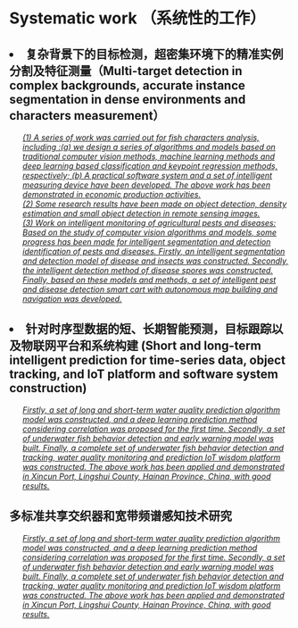 ---
---
# Systematic work （系统性的工作）

## <li> 复杂背景下的目标检测，超密集环境下的精准实例分割及特征测量（Multi-target detection in complex backgrounds, accurate instance segmentation in dense environments and characters measurement） </li>
<ol>
<!--
<p style="margin-top: 8px;"><li><b>Xinwang Liu</b>: <i><u>SimpleMKKM: Simple Multiple Kernel K-means (Submitted to IEEE TPAMI).</u></i> <a href = "https://github.com/xinwangliu/xinwangliu.github.io/blob/master/groupmember/TPAMI_SimpleMKKM.pdf">[PDF]</a> <a href = "https://github.com/xinwangliu/SimpleMKKMcodes">[Code]</a> <a href = "https://github.com/xinwangliu/xinwangliu.github.io/blob/master/groupmember/Appendix_SimpleMKKM.pdf">[Supplement]</a></li></p>
-->
<p style="margin-top: 8px;"><i><u>
(1) A series of work was carried out for fish characters analysis, including :(a) we design a series of algorithms and models based on traditional computer vision methods, machine learning methods and deep learning based classification and keypoint regression methods, respectively; (b) A practical software system and a set of intelligent measuring device have been developed. The above work has been demonstrated in economic production activities.<br>
(2) Some research results have been made on object detection, density estimation and small object detection in remote sensing images.<br>
(3) Work on intelligent monitoring of agricultural pests and diseases: Based on the study of computer vision algorithms and models, some progress has been made for intelligent segmentation and detection identification of pests and diseases. Firstly, an intelligent segmentation and detection model of disease and insects was constructed. Secondly, the intelligent detection method of disease spores was constructed. Finally, based on these models and methods, a set of intelligent pest and disease detection smart cart with autonomous map building and navigation was developed.<br>
</u></i></p>
</ol>

## <li>针对时序型数据的短、长期智能预测，目标跟踪以及物联网平台和系统构建 (Short and long-term intelligent prediction for time-series data, object tracking, and IoT platform and software system construction)</li>
<ol>
<p style="margin-top: 8px;"><i><u>
Firstly, a set of long and short-term water quality prediction algorithm model was constructed, and a deep learning prediction method considering correlation was proposed for the first time. Secondly, a set of underwater fish behavior detection and early warning model was built. Finally, a complete set of underwater fish behavior detection and tracking, water quality monitoring and prediction IoT wisdom platform was constructed. The above work has been applied and demonstrated in Xincun Port, Lingshui County, Hainan Province, China, with good results.<br>
</u></i></p>
</ol>

## 多标准共享交织器和宽带频谱感知技术研究
<ol>
<p style="margin-top: 8px;"><i><u>
Firstly, a set of long and short-term water quality prediction algorithm model was constructed, and a deep learning prediction method considering correlation was proposed for the first time. Secondly, a set of underwater fish behavior detection and early warning model was built. Finally, a complete set of underwater fish behavior detection and tracking, water quality monitoring and prediction IoT wisdom platform was constructed. The above work has been applied and demonstrated in Xincun Port, Lingshui County, Hainan Province, China, with good results.<br>
</u></i></p>
</ol>
